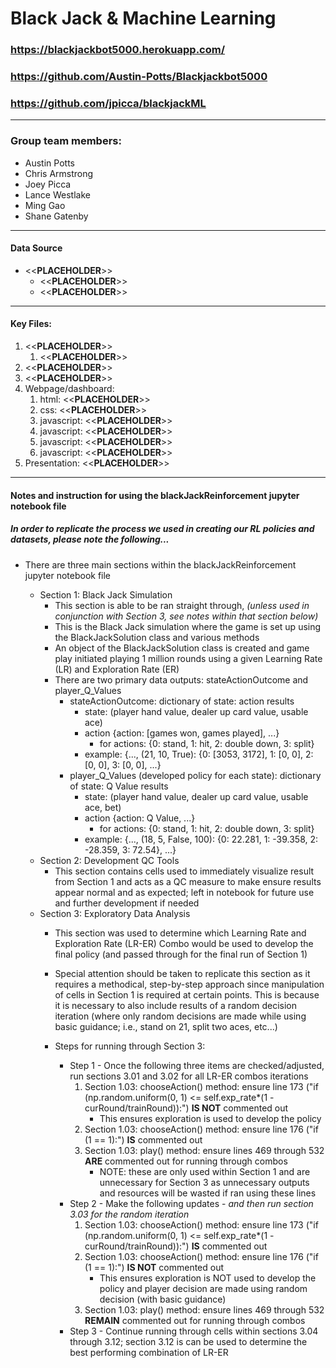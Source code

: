 # Black Jack & Machine Learning
### https://blackjackbot5000.herokuapp.com/
### https://github.com/Austin-Potts/Blackjackbot5000
### https://github.com/jpicca/blackjackML
----
### Group team members: 
* Austin Potts
* Chris Armstrong
* Joey Picca
* Lance Westlake
* Ming Gao
* Shane Gatenby
----
#### Data Source
* <<**PLACEHOLDER**>>
    * <<**PLACEHOLDER**>>
    * <<**PLACEHOLDER**>>

----
#### Key Files:
1) <<**PLACEHOLDER**>>
    1) <<**PLACEHOLDER**>>
2) <<**PLACEHOLDER**>>
3) <<**PLACEHOLDER**>>
4) Webpage/dashboard: 
    1) html: <<**PLACEHOLDER**>>
    2) css: <<**PLACEHOLDER**>>
    3) javascript: <<**PLACEHOLDER**>>
    3) javascript: <<**PLACEHOLDER**>>
    3) javascript: <<**PLACEHOLDER**>>
    3) javascript: <<**PLACEHOLDER**>>
5) Presentation: <<**PLACEHOLDER**>>
----
#### Notes and instruction for using the blackJackReinforcement jupyter notebook file
##### *In order to replicate the process we used in creating our RL policies and datasets, please note the following...*
* There are three main sections within the blackJackReinforcement jupyter notebook file

    * Section 1: Black Jack Simulation
        * This section is able to be ran straight through, *(unless used in conjunction with Section 3, see notes within that section below)*
        * This is the Black Jack simulation where the game is set up using the BlackJackSolution class and various methods
        * An object of the BlackJackSolution class is created and game play initiated playing 1 million rounds using a given Learning Rate (LR) and Exploration Rate (ER)
        * There are two primary data outputs: stateActionOutcome and player_Q_Values
            * stateActionOutcome: dictionary of state: action results
                * state: (player hand value, dealer up card value, usable ace)
                * action {action: [games won, games played], ...}
                    * for actions: {0: stand, 1: hit, 2: double down, 3: split}
                * example: {..., (21, 10, True): {0: [3053, 3172], 1: [0, 0], 2: [0, 0], 3: [0, 0], ...}
            * player_Q_Values (developed policy for each state): dictionary of state: Q Value results
                * state: (player hand value, dealer up card value, usable ace, bet)
                * action {action: Q Value, ...}
                    * for actions: {0: stand, 1: hit, 2: double down, 3: split}
                * example: {..., (18, 5, False, 100): {0: 22.281, 1: -39.358, 2: -28.359, 3: 72.54}, ...}
    * Section 2: Development QC Tools
        * This section contains cells used to immediately visualize result from Section 1 and acts as a QC measure to make ensure results appear normal and as expected; left in notebook for future use and further development if needed
    * Section 3: Exploratory Data Analysis
        * This section was used to determine which Learning Rate and Exploration Rate (LR-ER) Combo would be used to develop the final policy (and passed through for the final run of Section 1)
        * Special attention should be taken to replicate this section as it requires a methodical, step-by-step approach since manipulation of cells in Section 1 is required at certain points.  This is because it is necessary to also include results of a random decision iteration (where only random decisions are made while using basic guidance; i.e., stand on 21, split two aces, etc...)
        
        * Steps for running through Section 3:
            * Step 1 - Once the following three items are checked/adjusted, run sections 3.01 and 3.02 for all LR-ER combos iterations
                1) Section 1.03: chooseAction() method: ensure line 173 ("if (np.random.uniform(0, 1) <= self.exp_rate*(1 - curRound/trainRound)):") **IS NOT** commented out
                    * This ensures exploration is used to develop the policy
                2) Section 1.03: chooseAction() method: ensure line 176 ("if (1 == 1):") **IS** commented out
                3) Section 1.03: play() method: ensure lines 469 through 532 **ARE** commented out for running through combos
                    * NOTE: these are only used within Section 1 and are unnecessary for Section 3 as unnecessary outputs and resources will be wasted if ran using these lines
            * Step 2 - Make the following updates - *and then run section 3.03 for the random iteration*
                1) Section 1.03: chooseAction() method: ensure line 173 ("if (np.random.uniform(0, 1) <= self.exp_rate*(1 - curRound/trainRound)):") **IS** commented out
                2) Section 1.03: chooseAction() method: ensure line 176 ("if (1 == 1):") **IS NOT** commented out
                    * This ensures exploration is NOT used to develop the policy and player decision are made using random decision (with basic guidance)
                3) Section 1.03: play() method: ensure lines 469 through 532 **REMAIN** commented out for running through combos
            * Step 3 - Continue running through cells within sections 3.04 through 3.12; section 3.12 is can be used to determine the best performing combination of LR-ER






